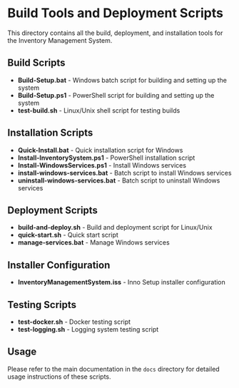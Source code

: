 # Build Tools and Deployment Scripts

This directory contains all the build, deployment, and installation tools for the Inventory Management System.

## Build Scripts

- **Build-Setup.bat** - Windows batch script for building and setting up the system
- **Build-Setup.ps1** - PowerShell script for building and setting up the system
- **test-build.sh** - Linux/Unix shell script for testing builds

## Installation Scripts

- **Quick-Install.bat** - Quick installation script for Windows
- **Install-InventorySystem.ps1** - PowerShell installation script
- **Install-WindowsServices.ps1** - Install Windows services
- **install-windows-services.bat** - Batch script to install Windows services
- **uninstall-windows-services.bat** - Batch script to uninstall Windows services

## Deployment Scripts

- **build-and-deploy.sh** - Build and deployment script for Linux/Unix
- **quick-start.sh** - Quick start script
- **manage-services.bat** - Manage Windows services

## Installer Configuration

- **InventoryManagementSystem.iss** - Inno Setup installer configuration

## Testing Scripts

- **test-docker.sh** - Docker testing script
- **test-logging.sh** - Logging system testing script

## Usage

Please refer to the main documentation in the `docs` directory for detailed usage instructions of these scripts.